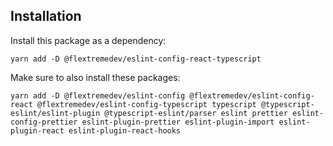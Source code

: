 ## Installation

Install this package as a dependency:

```
yarn add -D @flextremedev/eslint-config-react-typescript
```

Make sure to also install these packages:

```
yarn add -D @flextremedev/eslint-config @flextremedev/eslint-config-react @flextremedev/eslint-config-typescript typescript @typescript-eslint/eslint-plugin @typescript-eslint/parser eslint prettier eslint-config-prettier eslint-plugin-prettier eslint-plugin-import eslint-plugin-react eslint-plugin-react-hooks
```
